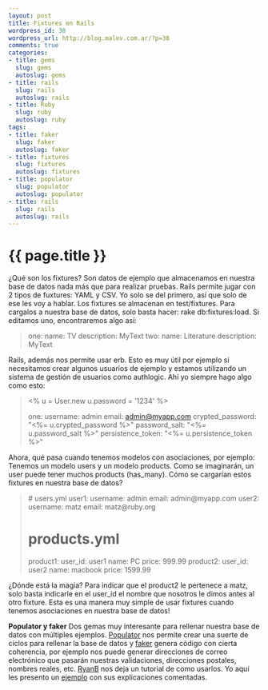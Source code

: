 ```yaml
--- 
layout: post
title: Fixtures en Rails
wordpress_id: 38
wordpress_url: http://blog.malev.com.ar/?p=38
comments: true
categories: 
- title: gems
  slug: gems
  autoslug: gems
- title: rails
  slug: rails
  autoslug: rails
- title: Ruby
  slug: ruby
  autoslug: ruby
tags: 
- title: faker
  slug: faker
  autoslug: faker
- title: fixtures
  slug: fixtures
  autoslug: fixtures
- title: populator
  slug: populator
  autoslug: populator
- title: rails
  slug: rails
  autoslug: rails
---
```

{{ page.title }}
================
¿Qué son los fixtures? Son datos de ejemplo que almacenamos en nuestra base de datos nada más que para realizar pruebas. Rails permite jugar con 2 tipos de fuxtures: YAML y CSV. Yo solo se del primero, así que solo de ese les voy a hablar. Los fixtures se almacenan en test/fixtures. Para cargalos a nuestra base de datos, solo basta hacer: rake db:fixtures:load. Si editamos uno, encontraremos algo así:
<blockquote>one:
  name: TV
  description: MyText
two:
  name: Literature
  description: MyText
</blockquote>
Rails, además nos permite usar erb. Esto es muy útil por ejemplo si necesitamos crear algunos usuarios de ejemplo y estamos utilizando un sistema de gestión de usuarios como authlogic. Ahí yo siempre hago algo como esto:
<blockquote><%
  u = User.new
  u.password = '1234'
%>

one:
  username: admin
  email: admin@myapp.com
  crypted_password: "<%= u.crypted_password %>"
  password_salt: "<%= u.password_salt %>"
  persistence_token: "<%= u.persistence_token %>"

</blockquote>
Ahora, qué pasa cuando tenemos modelos con asociaciones, por ejemplo: Tenemos un modelo users y un modelo products. Como se imaginarán, un user puede tener muchos products (has_many). Cómo se cargarían estos fixtures en nuestra base de datos?
<blockquote># users.yml
user1:
  username: admin
  email: admin@myapp.com
user2:
  username: matz
  email: matz@ruby.org

# products.yml
product1:
  user_id: user1
  name: PC
  price: 999.99
product2:
  user_id: user2
  name: macbook
  price: 1599.99
</blockquote>
¿Dónde está la magia? Para indicar que el product2 le pertenece a matz, solo basta indicarle en el user_id el nombre que nosotros le dimos antes al otro fixture. Esta es una manera muy simple de usar fixtures cuando tenemos asociaciones en nuestra base de datos!

**Populator y faker**
Dos gemas muy interesante para rellenar nuestra base de datos con múltiples ejemplos. [Populator](http://populator.rubyforge.org/) nos permite crear una suerte de ciclos para rellenar la base de datos y [faker](http://faker.rubyforge.org/) genera código con cierta coherencia, por ejemplo nos puede generar direcciones de correo electrónico que pasarán nuestras validaciones, direcciones postales, nombres reales, etc. [RyanB](http://railscasts.com/episodes/126-populating-a-database) nos deja un tutorial de como usarlos. Yo aquí les presento un [ejemplo](http://gist.github.com/194975) con sus explicaciones comentadas.
